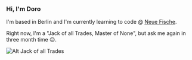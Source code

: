 ### Hi, I'm Doro

I'm based in Berlin and I'm currently learning to code @ [Neue Fische](https://www.neuefische.de/).

Right now, I'm a "Jack of all Trades, Master of None", but ask me again in three month time 😉.

![Alt Jack of all Trades](https://c.tenor.com/WVJWol10qWgAAAAC/vata.gif)


<!--
**DoroVernier/DoroVernier** is a ✨ _special_ ✨ repository because its `README.md` (this file) appears on your GitHub profile.

Here are some ideas to get you started:

- 🔭 I’m currently working on ...
- 🌱 I’m currently learning ...
- 👯 I’m looking to collaborate on ...
- 🤔 I’m looking for help with ...
- 💬 Ask me about ...
- 📫 How to reach me: ...
- 😄 Pronouns: ...
- ⚡ Fun fact: ...
-->
